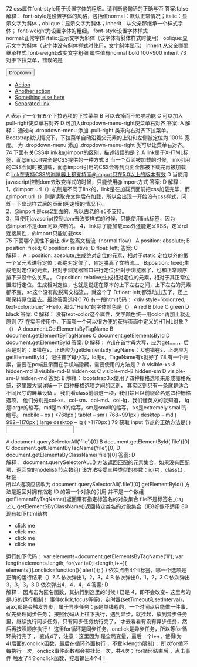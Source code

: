 72  css属性font-style用于设置字体的粗细。请判断这句话的正确与否
        答案:false
        解释：
            font-style是设置字体的风格，包括值normal：默认正常情况；italic：显示文字为斜体；oblique：显示文字为斜体；inherit：从父亲那继承一个样式字体；
            font-weight为设置字体的粗细。
            font-style设置字体样式  
            normal:正常字体
            italic:显示文字为斜体（该字体有斜体样式时使用）
            oblique:显示文字为斜体（该字体没有斜体样式时使用，文字斜体显示）
            inherit:从父亲哪里继承样式
            font-weight:改变文字粗细  属性值有normal  bold 100~900 inherit
73  对于下拉菜单，错误的是
        <div class="dropdown">
        <button class="btn btn-default dropdown-toggle" type="button" id="dropdownMenu1" data-toggle="dropdown">
        Dropdown
        <span class="caret"></span>
        </button>
        <ul class="dropdown-menu" role="menu" aria-labelledby="dropdownMenu1">
        <li role="presentation"><a role="menuitem" tabindex="-1" href="#">Action</a></li>
        <li role="presentation"><a role="menuitem" tabindex="-1" href="#">Another action</a></li>
        <li role="presentation"><a role="menuitem" tabindex="-1" href="#">Something else here</a></li>
        <li role="presentation"><a role="menuitem" tabindex="-1" href="#">Separated link</a></li>
        </ul>
        </div>
            A    表示了一个有五个下拉选项的下拉菜单
            B    <span class="caret"></span>可以去掉而不影响功能
            C    可以加入pull-right使菜单右对齐
            D    可加入dropdown-menu-right使菜单右对齐
        答案: A 
        解释：
            通过向 .dropdown-menu 添加 .pull-right 类来向右对齐下拉菜单。 
            Bootstrap默认情况下，下拉菜单自动沿着父元素的上沿和左侧被定位为 100% 宽度。 为 .dropdown-menu 添加 .dropdown-menu-right 类可以让菜单右对齐。
74  下面有关CSS中link和@import的区别，描述错误的是？
            A    link属于XHTML标签，而@import完全是CSS提供的一种方式
            B    当一个页面被加载的时候，link引用的CSS会同时被加载，而@import引用的CSS会等到页面全部被下载完再被加载
            C    link在支持CSS的浏览器上都支持而@import只在5.0以上的版本有效
            D    当使用javascript控制dom去改变样式的时候，只能使用@import方式
        答案: D 
        解释： 
            1，@import url（）机制是不同于link的，link是在加载页面前把css加载完毕，而@import url（）则是读取完文件后在加载，所以会出现一开始没有css样式，闪烁一下出现样式后的页面(网速慢的情况下)。  
            2，@import 是css2里面的，所以古老的ie5不支持。  
            3，当使用javascript控制dom去改变样式的时候，只能使用link标签，因为@import不是dom可以控制的。
            4，link除了能加载css外还能定义RSS，定义rel连接属性，@import只能加载css  
75  下面哪个属性不会让 div 脱离文档流（normal flow）
            A    position: absolute;
            B    position: fixed;
            C    position: relative;
            D    float: left;
        答案: C  
        解释：
            A：position: absolute;生成绝对定位的元素，相对于static 定位以外的第一个父元素进行定位；都绝对定位了，肯定脱离了文档流。。
            B:position: fixed;生成绝对定位的元素，相对于浏览器窗口进行定位;相对于浏览器了，也和正常顺序排下来没什么关系。。
            C:position: relative;生成相对定位的元素，相对于其正常位置进行定位。生成相对定位，也就是说还在原本的上下左右之间，上下左右的元素都不变，so这个没有能脱离文档流。。就这个了
            D:float: left;都浮动出去了，还上哪保持原位置去。最终答案选择C
76  有一段html代码：
    <div style=”color:red; text-color:blue;”><span   style=”color:green;text-color:black;”>Hello</span></div>,
    那么”Hello”的字体颜色是（）
            A    red
            B    blue
            C    green
            D    black
        答案: C
        解释：
            没有text-color这个属性，文字颜色统一用color.再加上就近原则
77  在实际使用中，下面哪一个可以很方便的获得页面中定义的HTML对象？（）
            A    document.GetElementsByTagName
            B    document.getElementByTagNames
            C    document.getElementsById
            D    document.getElementById
        答案: D
        解释：
            A错在首字母大写，应为get……，后面是对的； B错在s，正确应为getElementsByTagName； C也错在s，正确应为getElementById； 记住首字母小写，Id无s，TageName有s就好了
78  有一个元素，需要在pc端显示而在手机端隐藏，需要使用的方法是？
            A    visible-xs-8 hidden-md
            B    visible-md-8 hidden-xs
            C    visible-md-8 hidden-sm
            D    visible-sm-8 hidden-md
        答案: B
        解释：
            bootstrap3.x使用了四种栅格选项来形成栅格系统，这里跟大家详解一下
            四种栅格选项之间的区别， 其实区别只有一条就是适合不同尺寸的屏幕设备 。
            我们看class前缀这一项，我们姑且以前缀命名这四种栅格选项，
            他们分别是col-xs、col-sm、col-md、col-lg，我们懂英文的就知道，
            lg是large的缩写，md是mid的缩写，sm是small的缩写，
            xs是extremely small的缩写。
            mobile – xs ( <768px )
            tablet – sm ( 768~991px )
            desktop – md ( 992~1170px )
            large desktop – lg ( >1170px )
79  获取 input 节点的正确方法是(  )
        <form class="file" name="upload">
        <input id="file" name="file" />
        </form>
            A    document.querySelectorAll('file')[0]
            B    document.getElementById('file')[0]
            C    document.getElementByTagName('file')[0]
            D    document.getElementsByClassName('file')[0]
        答案: D  
        解释：
            document.querySelectorALL() 方法返回匹配的元素集合，如果没有匹配项，返回空的nodelist(节点数组) 
            该方法接受三种类型的参数：id(#)，class(.)，标签  
            所以A选项应该改为
            document.querySelectorAll('.file')[0]
            getElementById() 方法是返回对拥有指定 ID 的第一个对象的引用 并不是一个数组
            getElementByTagName()返回带有指定标签名的对象集合 file不是标签名_(:з」∠)_
            getElementSByClassName()返回特定类名的对象集合（IE8好像不适用
80  现有如下html结构
        <ul>
        <li>click me</li>
        <li>click me</li>
        <li>click me</li>
        <li>click me</li>
        </ul>
        运行如下代码：
            var elements=document.getElementsByTagName('li');
            var length=elements.length;
            for(var i=0;i<length;i++){
                elements[i].onclick=function(){
                alert(i);
            }
        }
        依次点击4个li标签，哪一个选项是正确的运行结果（）?
            A    依次弹出1，2，3，4
            B    依次弹出0，1，2，3
            C    依次弹出3，3，3，3
            D    依次弹出4，4，4，4
        答案: D  
        解释：
            因点击为匿名函数，其执行到这里的时候 i 已是 4，即不会改变~
            这里考的是JS的运行机制！ 事件(click,focus等等)，定时器(setTimeout和setInterval)，
            ajax,都是会触发异步，属于异步任务；js是单线程的，一个时间点只能做一件事，优先处理同步任务；
            按照代码从上往下执行，遇到异步，就挂起，放到异步任务里，继续执行同步任务，只有同步任务执行完了，
            才去看看有没有异步任务，然后再按照顺序执行！ 这里for循环是同步任务，onclick是异步任务，所以等for循环执行完了
            ，i变成4了，注意：这里因为i是全局变量，最后一个i++，使得i为4(后面的onclick函数，最后在循环外面执行
            ，不受i<length限制)； 所以for循环每执行一次，onclick事件函数都会被挂起一次，共4次； for循环结束后
            ，点击事件 触发了4个onclick函数，接着输出4个4！ 
